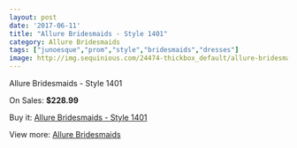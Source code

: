 ```yaml
---
layout: post
date: '2017-06-11'
title: "Allure Bridesmaids - Style 1401"
category: Allure Bridesmaids
tags: ["junoesque","prom","style","bridesmaids","dresses"]
image: http://img.sequinious.com/24474-thickbox_default/allure-bridesmaids-style-1401.jpg
---
```

Allure Bridesmaids - Style 1401

On Sales: **$228.99**
<a href="https://www.sequinious.com/allure-bridesmaids/10375-allure-bridesmaids-style-1401.html"><amp-img layout="responsive" width="600" height="600" src="//img.sequinious.com/24474-thickbox_default/allure-bridesmaids-style-1401.jpg" alt="Allure Bridesmaids - Style 1401 0" /></a>
<a href="https://www.sequinious.com/allure-bridesmaids/10375-allure-bridesmaids-style-1401.html"><amp-img layout="responsive" width="600" height="600" src="//img.sequinious.com/24481-thickbox_default/allure-bridesmaids-style-1401.jpg" alt="Allure Bridesmaids - Style 1401 1" /></a>
<a href="https://www.sequinious.com/allure-bridesmaids/10375-allure-bridesmaids-style-1401.html"><amp-img layout="responsive" width="600" height="600" src="//img.sequinious.com/24480-thickbox_default/allure-bridesmaids-style-1401.jpg" alt="Allure Bridesmaids - Style 1401 2" /></a>
<a href="https://www.sequinious.com/allure-bridesmaids/10375-allure-bridesmaids-style-1401.html"><amp-img layout="responsive" width="600" height="600" src="//img.sequinious.com/24479-thickbox_default/allure-bridesmaids-style-1401.jpg" alt="Allure Bridesmaids - Style 1401 3" /></a>
<a href="https://www.sequinious.com/allure-bridesmaids/10375-allure-bridesmaids-style-1401.html"><amp-img layout="responsive" width="600" height="600" src="//img.sequinious.com/24478-thickbox_default/allure-bridesmaids-style-1401.jpg" alt="Allure Bridesmaids - Style 1401 4" /></a>
<a href="https://www.sequinious.com/allure-bridesmaids/10375-allure-bridesmaids-style-1401.html"><amp-img layout="responsive" width="600" height="600" src="//img.sequinious.com/24477-thickbox_default/allure-bridesmaids-style-1401.jpg" alt="Allure Bridesmaids - Style 1401 5" /></a>
<a href="https://www.sequinious.com/allure-bridesmaids/10375-allure-bridesmaids-style-1401.html"><amp-img layout="responsive" width="600" height="600" src="//img.sequinious.com/24476-thickbox_default/allure-bridesmaids-style-1401.jpg" alt="Allure Bridesmaids - Style 1401 6" /></a>
<a href="https://www.sequinious.com/allure-bridesmaids/10375-allure-bridesmaids-style-1401.html"><amp-img layout="responsive" width="600" height="600" src="//img.sequinious.com/24475-thickbox_default/allure-bridesmaids-style-1401.jpg" alt="Allure Bridesmaids - Style 1401 7" /></a>

Buy it: [Allure Bridesmaids - Style 1401](https://www.sequinious.com/allure-bridesmaids/10375-allure-bridesmaids-style-1401.html "Allure Bridesmaids - Style 1401")

View more: [Allure Bridesmaids](https://www.sequinious.com/36-allure-bridesmaids "Allure Bridesmaids")